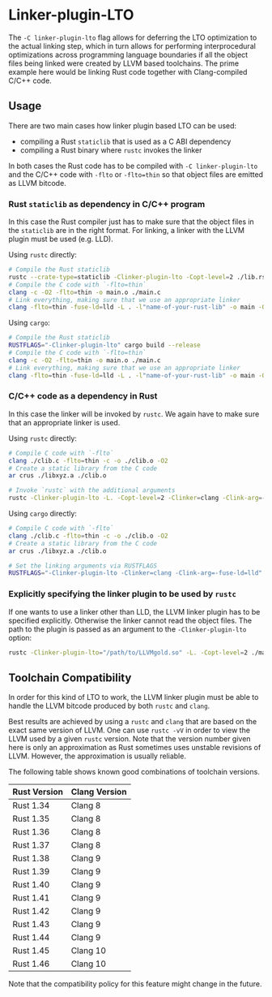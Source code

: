 # Linker-plugin-LTO

The `-C linker-plugin-lto` flag allows for deferring the LTO optimization
to the actual linking step, which in turn allows for performing
interprocedural optimizations across programming language boundaries if
all the object files being linked were created by LLVM based toolchains.
The prime example here would be linking Rust code together with
Clang-compiled C/C++ code.

## Usage

There are two main cases how linker plugin based LTO can be used:

 - compiling a Rust `staticlib` that is used as a C ABI dependency
 - compiling a Rust binary where `rustc` invokes the linker

In both cases the Rust code has to be compiled with `-C linker-plugin-lto` and
the C/C++ code with `-flto` or `-flto=thin` so that object files are emitted
as LLVM bitcode.

### Rust `staticlib` as dependency in C/C++ program

In this case the Rust compiler just has to make sure that the object files in
the `staticlib` are in the right format. For linking, a linker with the
LLVM plugin must be used (e.g. LLD).

Using `rustc` directly:

```bash
# Compile the Rust staticlib
rustc --crate-type=staticlib -Clinker-plugin-lto -Copt-level=2 ./lib.rs
# Compile the C code with `-flto=thin`
clang -c -O2 -flto=thin -o main.o ./main.c
# Link everything, making sure that we use an appropriate linker
clang -flto=thin -fuse-ld=lld -L . -l"name-of-your-rust-lib" -o main -O2 ./cmain.o
```

Using `cargo`:

```bash
# Compile the Rust staticlib
RUSTFLAGS="-Clinker-plugin-lto" cargo build --release
# Compile the C code with `-flto=thin`
clang -c -O2 -flto=thin -o main.o ./main.c
# Link everything, making sure that we use an appropriate linker
clang -flto=thin -fuse-ld=lld -L . -l"name-of-your-rust-lib" -o main -O2 ./cmain.o
```

### C/C++ code as a dependency in Rust

In this case the linker will be invoked by `rustc`. We again have to make sure
that an appropriate linker is used.

Using `rustc` directly:

```bash
# Compile C code with `-flto`
clang ./clib.c -flto=thin -c -o ./clib.o -O2
# Create a static library from the C code
ar crus ./libxyz.a ./clib.o

# Invoke `rustc` with the additional arguments
rustc -Clinker-plugin-lto -L. -Copt-level=2 -Clinker=clang -Clink-arg=-fuse-ld=lld ./main.rs
```

Using `cargo` directly:

```bash
# Compile C code with `-flto`
clang ./clib.c -flto=thin -c -o ./clib.o -O2
# Create a static library from the C code
ar crus ./libxyz.a ./clib.o

# Set the linking arguments via RUSTFLAGS
RUSTFLAGS="-Clinker-plugin-lto -Clinker=clang -Clink-arg=-fuse-ld=lld" cargo build --release
```

### Explicitly specifying the linker plugin to be used by `rustc`

If one wants to use a linker other than LLD, the LLVM linker plugin has to be
specified explicitly. Otherwise the linker cannot read the object files. The
path to the plugin is passed as an argument to the `-Clinker-plugin-lto`
option:

```bash
rustc -Clinker-plugin-lto="/path/to/LLVMgold.so" -L. -Copt-level=2 ./main.rs
```


## Toolchain Compatibility

<!-- NOTE: to update the below table, you can use this shell script:

```sh
rustup toolchain install --profile minimal nightly
MINOR_VERSION=$(rustc +nightly --version | cut -d . -f 2)
LOWER_BOUND=44

llvm_version() {
    toolchain="$1"
    printf "Rust $toolchain    |    Clang "
    rustc +"$toolchain" -Vv | grep LLVM | cut -d ':' -f 2 | tr -d ' '
}

for version in `seq $LOWER_BOUND $((MINOR_VERSION - 2))`; do
    toolchain=1.$version.0
    rustup toolchain install --no-self-update --profile  minimal $toolchain >/dev/null 2>&1
    llvm_version $toolchain
done
```

-->

In order for this kind of LTO to work, the LLVM linker plugin must be able to
handle the LLVM bitcode produced by both `rustc` and `clang`.

Best results are achieved by using a `rustc` and `clang` that are based on the
exact same version of LLVM. One can use `rustc -vV` in order to view the LLVM
used by a given `rustc` version. Note that the version number given
here is only an approximation as Rust sometimes uses unstable revisions of
LLVM. However, the approximation is usually reliable.

The following table shows known good combinations of toolchain versions.

| Rust Version | Clang Version |
|--------------|---------------|
| Rust 1.34    |    Clang 8    |
| Rust 1.35    |    Clang 8    |
| Rust 1.36    |    Clang 8    |
| Rust 1.37    |    Clang 8    |
| Rust 1.38    |    Clang 9    |
| Rust 1.39    |    Clang 9    |
| Rust 1.40    |    Clang 9    |
| Rust 1.41    |    Clang 9    |
| Rust 1.42    |    Clang 9    |
| Rust 1.43    |    Clang 9    |
| Rust 1.44    |    Clang 9    |
| Rust 1.45    |    Clang 10   |
| Rust 1.46    |    Clang 10   |

Note that the compatibility policy for this feature might change in the future.
